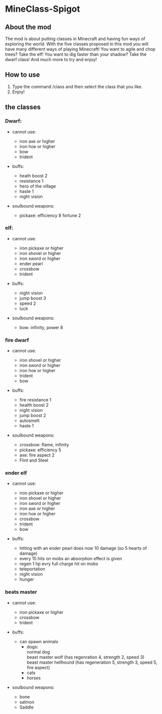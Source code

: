 ﻿# MineClass-Spigot
   ## About the mod
The mod is about putting classes in Minecraft and having fun ways of exploring the world. With the five classes proposed in this mod you will have many different ways of playing Minecraft! You want to agile and chop trees? Take the elf! You want to dig faster than your shadow? Take the dwarf class! And much more to try and enjoy!
## How to use
1. Type the command /class and then select the class that you like.
2. Enjoy!
## the classes
### Dwarf:
* cannot use:
  * iron axe or higher
  * iron hoe or higher 
  * bow
  * trident

* buffs:
  * heath boost 2
  * resistance 1
  * hero of the village
  * haste 1
  * night vision

* soulbound weapons:
  * pickaxe: efficiency 8 fortune 2

### elf:
* cannot use:
  * iron pickaxe or higher
  * iron shovel or higher
  * iron sword or higher
  * ender pearl
  * crossbow
  * trident

* buffs:
  * night vision
  * jump boost 3
  * speed 2
  * luck

* soulbound weapons:
  * bow: infinity, power 8

### fire dwarf
* cannot use:
  * iron shovel or higher
  * iron sword or higher
  * iron hoe or higher
  * trident
  * bow

* buffs:

  * fire resistance 1
  * health boost 2
  * night vision
  * jump boost 2
  * autosmelt
  * haste 1

* soulbound weapons:

  * crossbow: flame, infinity
  * pickaxe: efficiency 5
  * axe: fire aspect 2
  * Flint and Steel
### ender elf
* cannot use:

  * iron pickaxe or higher
  * iron shovel or higher
  * iron sword or higher
  * iron axe or higher
  * iron hoe or higher
  * crossbow
  * trident
  * bow

* buffs:

  * hitting with an ender pearl does now 10 damage (so 5 hearts of damage)
  * every 15 hits on mobs an absorption effect is given
  * regen 1 hp evry full charge hit on mobs
  * teleportation
  * night vision
  * hunger

### beats master
* cannot use:

  * iron pickaxe or higher
  * crossbow
  * trident

* buffs:

  * can spawn animals
    * dogs:  
      normal dog  
      beast master wolf (has regenration 4, strength 2, speed 3)  
      beast master hellhound (has regeneration 5, strength 3, speed 5, fire aspect)  
    * cats
    * horses
* soulbound weapons:
  * bone
  * salmon
  * Saddle
